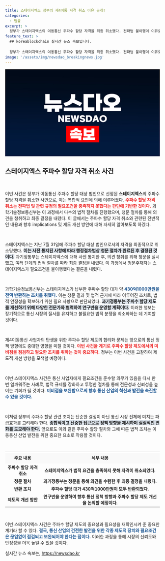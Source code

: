 ```yaml
---
title: 스테이지엑스 정부의 제4이통 자격 취소 이유 공개!
categories:
  - 법률
excerpt: >
  정부가 스테이지엑스의 이동통신 주파수 할당 자격을 최종 취소했다. 전파법 불이행이 이유로, 과기정통부는 반환 절차를 진행 중이다. 이번 사안을 계기로 주파수 할당 제도 개선에 나선다.
feature_text: >
  ## koreablockchain 실시간 뉴스 속보입니다.

  정부가 스테이지엑스의 이동통신 주파수 할당 자격을 최종 취소했다. 전파법 불이행이 이유로, 과기정통부는 반환 절차를 진행 중이다. 이번 사안을 계기로 주파수 할당 제도 개선에 나선다.
image: '/assets/img/newsdao_breakingnews.jpg'
---
```


<p><img src="/assets/img/newsdao_breakingnews.jpg" alt="koreablockchain 속보" /></p>

<h2 data-ke-size="size26">스테이지엑스 주파수 할당 자격 취소 사건</h2>

<p data-ke-size="size16">&nbsp;</p>

<p>이번 사건은 정부가 이동통신 주파수 할당 대상 법인으로 선정된 <b>스테이지엑스</b>의 주파수 할당 자격을 취소한 사안으로, 이는 복합적 요인에 의해 이루어졌다. <b><span style="color: #ee2323;">주파수 할당 자격 취소는 전파법 및 관련 규정의 필요조건을 충족하지 못했다는 판단에 기반한 것이다.</span></b> 과학기술정보통신부는 이 과정에서 다수의 법적 절차를 진행했으며, 청문 절차를 통해 의견을 청취하고 최종 결정을 내렸다. 이 글에서는 주파수 할당 자격 취소와 관련된 전반적인 내용과 향후 implications 및 제도 개선 방안에 대해 자세히 알아보도록 하겠다.</p>

<p data-ke-size="size16">&nbsp;</p>

<p>스테이지엑스는 지난 7월 31일에 주파수 할당 대상 법인으로서의 자격을 최종적으로 취소당했다. <b><span style="background-color: #21538527;">이는 사전 통지된 사항에 따라 행정절차법상 청문 절차가 완료된 후 결정된 것이다.</span></b> 과기정통부는 스테이지엑스에 대해 사전 통지한 후, 의견 청취를 위해 청문을 실시했고, 여러 단계의 법적 절차를 따라 최종 결정을 내렸다. 이 과정에서 청문주재자는 스테이지엑스가 필요조건을 불이행했다는 결론을 내렸다. </p>

<p data-ke-size="size16">&nbsp;</p>

<p>과학기술정보통신부는 스테이지엑스가 납부한 주파수 할당 대가 약 <b><span style="color: #1a5490;">430억1000만원을 전액 반환하는 조치를 취했다.</span></b> 이는 청문 결과 및 법적 근거에 따라 이루어진 조치로, 법적 안정성을 확보하기 위한 필요 사항으로 판단되었다. <b><span style="background-color: #21538527;">과기정통부는 주파수 할당 제도를 개선하기 위해 다양한 전문가와 협력하여 연구반을 운영할 계획이다.</span></b> 이러한 행보는 장기적으로 통신 시장의 질서를 유지하고 불필요한 법적 분쟁을 최소화하는 데 기여할 것이다.</p>

<p data-ke-size="size16">&nbsp;</p>

<p>제4이동통신 사업자의 탄생을 위한 주파수 할당 제도의 합리화 문제는 앞으로의 통신 정책 방향에도 중대한 영향을 미칠 것이다. <b><span style="color: #ee2323;">이번 사건을 계기로 주파수 할당 제도에서의 미비점을 점검하고 필요한 조치를 취하는 것이 중요하다.</span></b> 정부는 이번 사건을 고찰하여 제도적 개선 방향을 모색할 예정이다.</p>

<p data-ke-size="size16">&nbsp;</p>

<p>이번 스테이지엑스 사건은 통신 사업자에게 필요조건을 준수할 의무가 있음을 다시 한 번 일깨워주는 사례로, 법적 규제를 강화하고 투명한 절차를 통해 전문성과 신뢰성을 높이는 기회가 될 것이다. <b><span style="color: #1a5490;">미비점을 보완함으로써 향후 통신 산업의 혁신과 발전을 촉진할 수 있을 것이다.</span></b> </p>

<p data-ke-size="size16">&nbsp;</p>

<p>이처럼 정부의 주파수 할당 관련 조치는 단순한 결정이 아닌 통신 시장 전체에 미치는 파급효과를 고려해야 한다. <b><span style="background-color: #21538527;">종합적이고 신중한 접근으로 정책 방향을 제시하며 실질적인 변화를 도모해야 한다.</span></b> 앞으로도 이와 같은 주파수 할당 절차와 그에 따른 법적 조치는 이동통신 산업 발전을 위한 중요한 요소로 작용할 것이다.</p>

<p data-ke-size="size16">&nbsp;</p>

<table style="width: 100%; border-collapse: collapse;">
  <tr style="background-color: #f9f9f9;">
    <th style="text-align: center; height: 30px;"><b>주요 내용</b></th>
    <th style="text-align: center; height: 30px;"><b>세부 내용</b></th>
  </tr>
  <tr>
    <td style="text-align: center; height: 17px;"><b>주파수 할당 자격 취소</b></td>
    <td style="text-align: center; height: 17px;"><b>스테이지엑스가 법적 요건을 충족하지 못해 자격이 취소되었다.</b></td>
  </tr>
  <tr>
    <td style="text-align: center; height: 17px;"><b>청문 절차</b></td>
    <td style="text-align: center; height: 17px;"><b>과기정통부는 청문을 통해 의견을 수렴한 후 최종 결정을 내렸다.</b></td>
  </tr>
  <tr>
    <td style="text-align: center; height: 17px;"><b>반환 조치</b></td>
    <td style="text-align: center; height: 17px;"><b>주파수 할당 대가 430억1000만원이 모두 반환되었다.</b></td>
  </tr>
  <tr>
    <td style="text-align: center; height: 17px;"><b>제도적 개선 방안</b></td>
    <td style="text-align: center; height: 17px;"><b>연구반을 운영하여 향후 통신 정책 방향과 주파수 할당 제도 개선을 논의할 예정이다.</b></td>
  </tr>
</table>

<p data-ke-size="size16">&nbsp;</p>

<p>이번 스테이지엑스 사건은 주파수 할당 제도의 중요성과 필요성을 재확인시켜 준 중요한 계기라 할 수 있다. <b><span style="color: #1a5490;">결국, 통신 산업의 건전한 발전을 위한 각종 제도적 장치와 필요조건은 끊임없이 점검되고 보완되어야 한다는 점이다.</span></b> 이러한 과정을 통해 시장의 신뢰도와 안정성을 더욱 높일 수 있을 것이다.</p>
실시간 뉴스 속보는, <a href="https://newsdao.kr" rel="dofollow">https://newsdao.kr</a>



